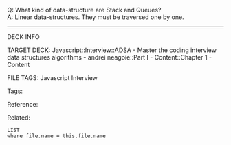 Q: What kind of data-structure are Stack and Queues?  
A: Linear data-structures. They must be traversed one by one.
<!--ID: 1690032123784-->

---

DECK INFO

TARGET DECK: Javascript::Interview::ADSA - Master the coding interview data structures algorithms - andrei neagoie::Part I - Content::Chapter 1 - Content

FILE TAGS: Javascript Interview

Tags:

Reference:

Related:

```dataview
LIST
where file.name = this.file.name
```
